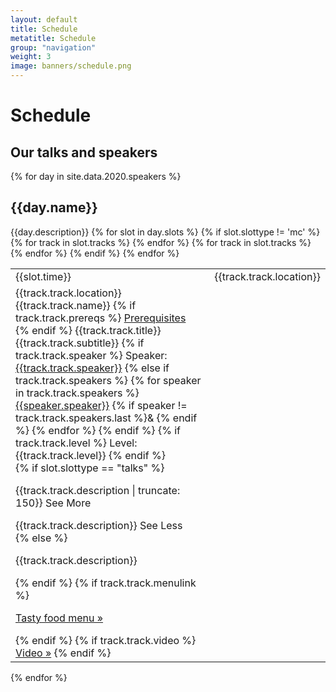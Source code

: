 ```yaml
---
layout: default
title: Schedule
metatitle: Schedule
group: "navigation"
weight: 3
image: banners/schedule.png
---
```

<link rel="stylesheet" href="/assets/css/schedule.css?version=1.0">
<div class="page-title schedule">
    <div class="wrapper">
        <h1>Schedule</h1>
        <h2>Our talks and speakers</h2>
    </div>
</div>
<div class="row">
    <div class="wrapper relative">
        <div class="col span12">
            {% for day in site.data.2020.speakers %}
            <h2 class="text-center">{{day.name}}</h2>
            {{day.description}}
            <table class="schedule-wrapper">
            {% for slot in day.slots %}
            {% if slot.slottype != 'mc' %}
                <tr class="slot">
                    <td class="time" rowspan="{% if slot.slottype == "talk"%}3{% else %}2{% endif %}">{{slot.time}}</td>
                    {% for track in slot.tracks %}
                    <td class="location{% if track.track.tooltip %} tutorial{% endif %}" colspan="{{track.track.colspan}}" title="{{track.track.tooltip}}">{{track.track.location}}</td>
                    {% endfor %}
                </tr>
                <tr class="slot">
                    {% for track in slot.tracks %}
                    <td class="track {{slot.slottype}}" id="{{track.track.id}}" colspan="{{track.track.colspan}}" rowspan="{{track.track.rowspan}}">
                        <div class="track-slot-meta">
                            <span class="location">{{track.track.location}}</span>
                            <span class="track-name">{{track.track.name}}</span>
                            {% if track.track.prereqs %}
                                <a href="prereqs/">Prerequisites</a><br>
                            {% endif %}
                            <span class="title">
                                <span class="main-title">{{track.track.title}}</span>
                                <span class="subtitle">{{track.track.subtitle}}</span>
                            </span>
                            {% if track.track.speaker %}
                            <span class="speaker">
                                Speaker:
                                <a href="/speakers/#{{track.track.slug}}">{{track.track.speaker}}</a>
                            </span>
                            {% else if track.track.speakers %}
                            <span class="speaker">
                            {% for speaker in track.track.speakers %}
                            <a href="/speakers/#{{speaker.slug}}">{{speaker.speaker}}</a>
                            {% if speaker != track.track.speakers.last %}&amp; {% endif %}
                            {% endfor %}
                            </span>
                            {% endif %}
                            {% if track.track.level %}
                            <span class="level">Level: {{track.track.level}}</span>
                            {% endif %}
                        </div>
                        {% if slot.slottype == "talks" %}
                        <p class="short-description">
                            {{track.track.description | truncate: 150}}
                            <a class="more">See More</a>
                        </p>
                        <div class="full-description">
                            {{track.track.description}}
                            <a class="less">See Less</a>
                        </div>
                        {% else %}
                        <p class="description">
                            {{track.track.description}}
                        </p>
                        {% endif %}
                        {% if track.track.menulink %}
                        <p><a href="/menu/#{{track.track.menulink}}">Tasty food menu &raquo;</a></p>
                        {% endif %}
                        {% if track.track.video %}
                        <span class="video"><a href="https://www.youtube.com/watch?v={{track.track.video}}&list={{site.data.2020.playlist}}">Video &raquo;</a></span>
                        {% endif %}
                    </td>
                    {% endfor %}
                </tr>
            {% endif %}
            {% endfor %}
            </table>
            {% endfor %}
        </div>
    </div>
</div>
<script src="/assets/js/jquery-ui.min.js"></script>
<link rel="stylesheet" href="/assets/js/jquery-ui.min.css">
<script>
    $( function() {
        $( document ).tooltip();
    } );

    $('.more').click(function(e){
        $(this).parent().hide();
        $(this).parent().siblings(".full-description").show();
    })

    $('.less').click(function(e){
        $(this).parent().hide();
        $(this).parent().siblings(".short-description").show();
    })
</script>
